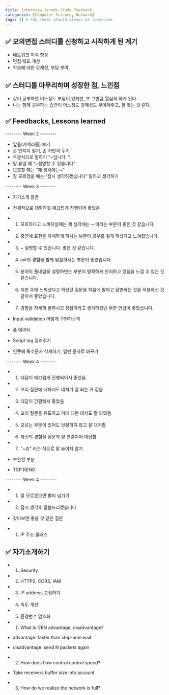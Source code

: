 ```yaml
---
title: Interview Jscode Study Feedvack
categories: [Computer Science, Network]
tags: [] # TAG names should always be lowercase
---
```


## ✅ 모의면접 스터디를 신청하고 시작하게 된 계기

- 네트워크 지식 향상
- 면접 태도 개선
- 학습에 대한 강제성, 부담 부여

## ✅ 스터디를 마무리하며 성장한 점, 느낀점

- 같이 공부하면 어느정도 부담이 있지만, 또 그만큼 열심히 하게 된다.
- 나는 함께 공부하는 습관이 어느정도 강제성도 부여해주고, 잘 맞는 것 같다.

## ✅ Feedbacks, Lessons learned

-------- Week 2 --------

- 앞을(카메라를) 보기
- 손 만지지 말기, 손 가만히 두기
- 두괄식으로 말하기 “~입니다. “,
- 말 끝낼 때 “~설명할 수 있습니다”
- 모호할 때는 “제 생각에는~”
- 잘 모르겠을 때는 “잠시 생각하겠습니다” 말하고 생각하기

-------- Week 3 --------

- 자기소개 깔끔
- 전체적으로 대화하듯 매끄럽게 진행되어 좋았음

- 1. 모호하다고 느껴지실때는 제 생각에는 ~ 이라는 부분이 좋은 것 같습니다.
- 2. 중간에 표현을 자세하게 하시는 부분이 공부를 깊게 하셨다고 느껴졌습니다.
- 3. ~ 설명할 수 있습니다. 좋은 것 같습니다.
- 4. jwt의 경험을 함께 말씀하시는 부분이 좋았습니다.
- 5. 용어의 풀네임을 설명하면는 부분이 명확하게 인지하고 있음을 느낄 수 있는 것 같습니다.
- 6. 저번 주에 느끼셨다고 하셨던 질문을 처음에 말하고 답변하는 것을 적용하신 것 같아서 좋았습니다.
- 7. 경험을 자세히 말하시고 장점이라고 생각하셨던 부분 언급이 좋았습니다.

- Input validation 어떻게 구현하는지
- 폼 데이터
- Script tag 걸러주기
- 인풋에 특수문자 삭제하기, 일반 문자로 바꾸기

-------- Week 4 --------

- 1. 대답이 매끄럽게 진행되어서 좋았음
- 2. 꼬리 질문에 대해서도 대처가 잘 되는 거 같음
- 3. 대답이 간결해서 좋았음
- 4. 꼬리 질문을 유도하고 이에 대한 대처도 잘 되었음
- 5. 모르는 부분이 있어도 당황하지 않고 잘 대처함
- 6. 자신의 경험을 질문과 잘 연결지어 대답함
- 7. “~죠” 라는 식으로 말 늘이지 않기

- 보완할 부분
- TCP RENO

-------- Week 4 --------

- 1. 잘 모르겠으면 빨리 넘기기
- 2. 잠시 생각후 말씀드리겠습니다

- 찾아보면 좋을 것 같은 질문
- 1. IP 주소 클래스

## ✅ 자기소개하기

- 1. Security
- 2. HTTPS, CORS, IAM
- 3. IP address 고정하기
- 4. 속도 개선
- 5. 환경변수 암호화

- 1. What is GBN advantage, disadvantage?
- advantage: faster than stop-and-wait
- disadvantage: send N packets again

- 2. How does flow control control speed?
- Take receivers buffer size into account

- 3. How do we realize the network is full?
